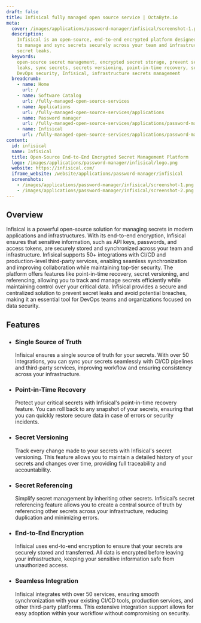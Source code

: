 ```yaml
---
draft: false
title: Infisical fully managed open source service | OctaByte.io
meta:
  cover: /images/applications/password-manager/infisical/screenshot-1.png
  description:
    Infisical is an open-source, end-to-end encrypted platform designed
    to manage and sync secrets securely across your team and infrastructure, preventing
    secret leaks.
  keywords:
    open-source secret management, encrypted secret storage, prevent secret
    leaks, sync secrets, secrets versioning, point-in-time recovery, secret referencing,
    DevOps security, Infisical, infrastructure secrets management
  breadcrumb:
    - name: Home
      url: /
    - name: Software Catalog
      url: /fully-managed-open-source-services
    - name: Applications
      url: /fully-managed-open-source-services/applications
    - name: Password manager
      url: /fully-managed-open-source-services/applications/password-manager
    - name: Infisical
      url: /fully-managed-open-source-services/applications/password-manager/infisical
content:
  id: infisical
  name: Infisical
  title: Open-Source End-to-End Encrypted Secret Management Platform
  logo: /images/applications/password-manager/infisical/logo.png
  website: https://infisical.com/
  iframe_website: /website/applications/password-manager/infisical
  screenshots:
    - /images/applications/password-manager/infisical/screenshot-1.png
    - /images/applications/password-manager/infisical/screenshot-2.png
---
```


## Overview

Infisical is a powerful open-source solution for managing secrets in modern applications and infrastructures. With its end-to-end encryption, Infisical ensures that sensitive information, such as API keys, passwords, and access tokens, are securely stored and synchronized across your team and infrastructure. Infisical supports 50+ integrations with CI/CD and production-level third-party services, enabling seamless synchronization and improving collaboration while maintaining top-tier security. The platform offers features like point-in-time recovery, secret versioning, and referencing, allowing you to track and manage secrets efficiently while maintaining control over your critical data. Infisical provides a secure and centralized solution to prevent secret leaks and avoid potential breaches, making it an essential tool for DevOps teams and organizations focused on data security.

## Features

- ### Single Source of Truth

  Infisical ensures a single source of truth for your secrets. With over 50 integrations, you can sync your secrets seamlessly with CI/CD pipelines and third-party services, improving workflow and ensuring consistency across your infrastructure.

- ### Point-in-Time Recovery

  Protect your critical secrets with Infisical's point-in-time recovery feature. You can roll back to any snapshot of your secrets, ensuring that you can quickly restore secure data in case of errors or security incidents.

- ### Secret Versioning

  Track every change made to your secrets with Infisical's secret versioning. This feature allows you to maintain a detailed history of your secrets and changes over time, providing full traceability and accountability.

- ### Secret Referencing

  Simplify secret management by inheriting other secrets. Infisical’s secret referencing feature allows you to create a central source of truth by referencing other secrets across your infrastructure, reducing duplication and minimizing errors.

- ### End-to-End Encryption

  Infisical uses end-to-end encryption to ensure that your secrets are securely stored and transferred. All data is encrypted before leaving your infrastructure, keeping your sensitive information safe from unauthorized access.

- ### Seamless Integration

  Infisical integrates with over 50 services, ensuring smooth synchronization with your existing CI/CD tools, production services, and other third-party platforms. This extensive integration support allows for easy adoption within your workflow without compromising on security.

